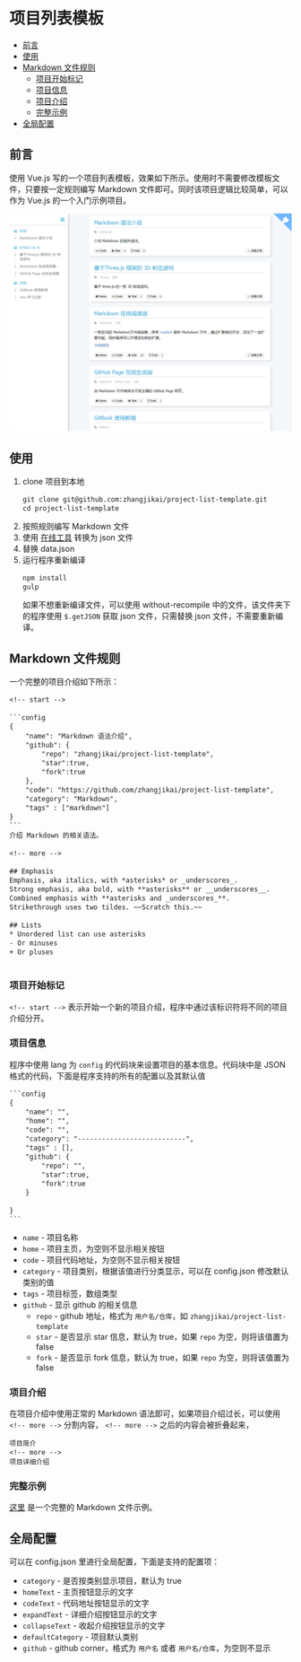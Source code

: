# 项目列表模板

<!-- toc -->

- [前言](#%E5%89%8D%E8%A8%80)
- [使用](#%E4%BD%BF%E7%94%A8)
- [Markdown 文件规则](#markdown-%E6%96%87%E4%BB%B6%E8%A7%84%E5%88%99)
  * [项目开始标记](#项目开始标记)
  * [项目信息](#项目信息)
  * [项目介绍](#%E9%A1%B9%E7%9B%AE%E4%BB%8B%E7%BB%8D)
  * [完整示例](#完整示例)
- [全局配置](#%E5%85%A8%E5%B1%80%E9%85%8D%E7%BD%AE)

<!-- tocstop -->

## 前言
使用 Vue.js 写的一个项目列表模板，效果如下所示。使用时不需要修改模板文件，只要按一定规则编写 Markdown 文件即可。同时该项目逻辑比较简单，可以作为 Vue.js 的一个入门示例项目。

<kbd>
<img src="screenshot/screenshot.png">
</kbd>

## 使用
1. clone 项目到本地
    ```
    git clone git@github.com:zhangjikai/project-list-template.git
    cd project-list-template
    ```
2. 按照规则编写 Markdown 文件
3. 使用 [在线工具](http://project.zhangjikai.com/generator/) 转换为 json 文件
4. 替换 data.json
5. 运行程序重新编译
    ```
    npm install
    gulp
    ```
    如果不想重新编译文件，可以使用 without-recompile 中的文件，该文件夹下的程序使用 `$.getJSON` 获取 json 文件，只需替换 json 文件，不需要重新编译。

## Markdown 文件规则
一个完整的项目介绍如下所示：
<pre lang="no-highlight"><code>&lt;!-- start -->

```config
{
    "name": "Markdown 语法介绍",
    "github": {
        "repo": "zhangjikai/project-list-template",
        "star":true,
        "fork":true
    },
    "code": "https://github.com/zhangjikai/project-list-template",
    "category": "Markdown",
    "tags" : ["markdown"]
}
```
介绍 Markdown 的相关语法。

&lt;!-- more -->

## Emphasis
Emphasis, aka italics, with *asterisks* or _underscores_.
Strong emphasis, aka bold, with **asterisks** or __underscores__.
Combined emphasis with **asterisks and _underscores_**.
Strikethrough uses two tildes. ~~Scratch this.~~

## Lists
* Unordered list can use asterisks
- Or minuses
+ Or pluses

</code></pre>

### 项目开始标记
 `<!-- start -->` 表示开始一个新的项目介绍，程序中通过该标识符将不同的项目介绍分开。

### 项目信息
程序中使用 lang 为 `config` 的代码块来设置项目的基本信息。代码块中是 JSON 格式的代码，下面是程序支持的所有的配置以及其默认值
<pre lang="no-highlight"><code>```config
{
    "name": "",
    "home": "",
    "code": "",
    "category": "---------------------------",
    "tags" : [],
    "github": {
        "repo": "",
        "star":true,
        "fork":true
    }

}
```
</code></pre>

* `name` - 项目名称
* `home` - 项目主页，为空则不显示相关按钮
* `code` - 项目代码地址，为空则不显示相关按钮
* `category` - 项目类别，根据该值进行分类显示，可以在 config.json 修改默认类别的值
* `tags` - 项目标签，数组类型
* `github` - 显示 github 的相关信息
  * `repo` - github 地址，格式为 `用户名/仓库`，如 `zhangjikai/project-list-template`
  * `star` - 是否显示 star 信息，默认为 true，如果 `repo` 为空，则将该值置为 false
  * `fork` - 是否显示 fork 信息，默认为 true，如果 `repo` 为空，则将该值置为 false

### 项目介绍
在项目介绍中使用正常的 Markdown 语法即可，如果项目介绍过长，可以使用 `<!-- more -->` 分割内容， `<!-- more -->` 之后的内容会被折叠起来，
```
项目简介
<!-- more -->
项目详细介绍
```

### 完整示例
[这里](demo/demo.md) 是一个完整的 Markdown 文件示例。

## 全局配置
可以在 config.json 里进行全局配置，下面是支持的配置项：

* `category` - 是否按类别显示项目，默认为 true
* `homeText` - 主页按钮显示的文字
* `codeText` - 代码地址按钮显示的文字
* `expandText` - 详细介绍按钮显示的文字
* `collapseText` - 收起介绍按钮显示的文字
* `defaultCategory` - 项目默认类别
* `github` - github corner，格式为 `用户名` 或者 `用户名/仓库`，为空则不显示
